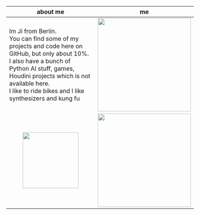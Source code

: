 | about me | me |
|:----------------------:|:---:|
| <p align="left">Im Ji from Berlin.<br> You can find some of my projects and code here on GitHub, but only about 10%.<br> I also have a bunch of Python AI stuff, games, Houdini projects which is not available here.<br> I like to ride bikes and I like synthesizers and kung fu</p> | <img src="https://github.com/ji-soft/ji-soft/blob/main/result1709804787-ezgif.com-speed(1).gif?raw=true" width="250" /> |
| <img src="https://github.com/ji-soft/kubyplexer/blob/main/images/kubyplexer_small2.jpg?raw=true" width="150" /> | <img src="https://github.com/ji-soft/ji_ui/blob/master/images/ji_ui_mascot_3.png?raw=true" width="250" /> |
